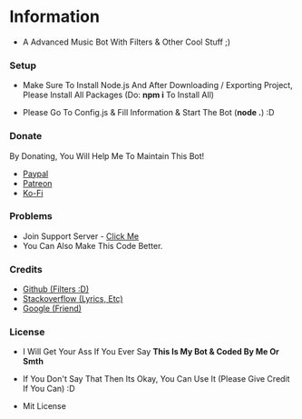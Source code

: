 # Information

- A Advanced Music Bot With Filters & Other Cool Stuff ;)

### Setup

- Make Sure To Install Node.js And After Downloading / Exporting Project, Please Install All Packages (Do: **npm i** To Install All)

- Please Go To Config.js & Fill Information & Start The Bot (**node .**) :D

### Donate

By Donating, You Will Help Me To Maintain This Bot!

- [Paypal](https://www.paypal.com/paypalme/legendemoji)
- [Patreon](https://www.patreon.com/LegendaryEmoji)
- [Ko-Fi](https://ko-fi.com/LegendaryEmoji)

### Problems

- Join Support Server - [Click Me](https://discord.gg/umMpnqS)
- You Can Also Make This Code Better.

### Credits

- [Github (Filters :D)](https://github.com)
- [Stackoverflow (Lyrics, Etc)](https://stackoverflow.com)
- [Google (Friend)](https://google.com)

### License

- I Will Get Your Ass If You Ever Say **This Is My Bot & Coded By Me Or Smth**

- If You Don't Say That Then Its Okay, You Can Use It (Please Give Credit If You Can) :D

- Mit License